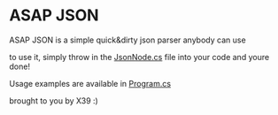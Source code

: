 # ASAP JSON
ASAP JSON is a simple quick&dirty json parser anybody can use

to use it, simply throw in the [JsonNode.cs](/ASAPJSON/asapJson/JsonNode.cs) file into your code and youre done!

Usage examples are available in [Program.cs](/ASAPJSON/Program.cs)

brought to you by X39 :)

